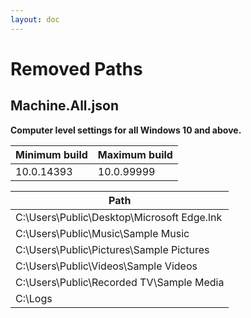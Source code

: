 ```yaml
---
layout: doc
---
```

# Removed Paths


## Machine.All.json

**Computer level settings for all Windows 10 and above.**

| Minimum build | Maximum build |
| ------------- | ------------- |
| 10.0.14393 | 10.0.99999 |

| Path |
| ---- |
| C:\Users\Public\Desktop\Microsoft Edge.lnk |
| C:\Users\Public\Music\Sample Music |
| C:\Users\Public\Pictures\Sample Pictures |
| C:\Users\Public\Videos\Sample Videos |
| C:\Users\Public\Recorded TV\Sample Media |
| C:\Logs |
